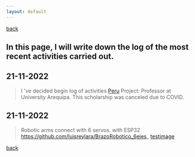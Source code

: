 ```yaml
---
layout: default
---
```

[back](./)

## In this page, I will write down the log of the most recent activities carried out.

## 21-11-2022
> I 've decided begin log of activities
> [Peru](https://github.com/luisreylara/peru/) Project: Professor at University Arequipa.  This scholarship was canceled due to COVID.

## 21-11-2022
> Robotic arms connect with 6 servos. with ESP32
> https://github.com/luisreylara/BrazoRobotico_6ejes_
[testimage](./images/mensday.png)



[back](./)